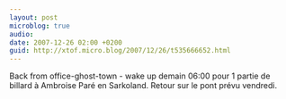 ```yaml
---
layout: post
microblog: true
audio: 
date: 2007-12-26 02:00 +0200
guid: http://xtof.micro.blog/2007/12/26/t535666652.html
---
```

Back from office-ghost-town - wake up demain 06:00 pour 1 partie de billard à Ambroise Paré en Sarkoland. Retour sur le pont prévu vendredi.
